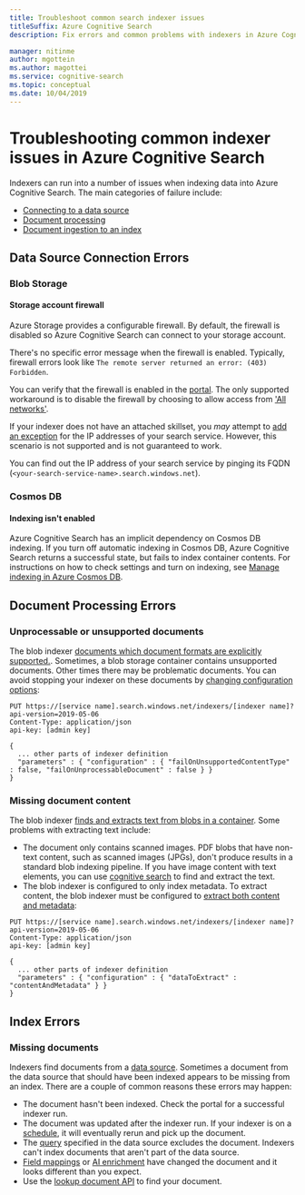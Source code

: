 ```yaml
---
title: Troubleshoot common search indexer issues
titleSuffix: Azure Cognitive Search
description: Fix errors and common problems with indexers in Azure Cognitive Search, including data source connection, firewall, and missing documents.

manager: nitinme
author: mgottein
ms.author: magottei
ms.service: cognitive-search
ms.topic: conceptual
ms.date: 10/04/2019
---
```


# Troubleshooting common indexer issues in Azure Cognitive Search

Indexers can run into a number of issues when indexing data into Azure Cognitive Search. The main categories of failure include:

* [Connecting to a data source](#data-source-connection-errors)
* [Document processing](#document-processing-errors)
* [Document ingestion to an index](#index-errors)

## Data Source Connection Errors

### Blob Storage

#### Storage account firewall

Azure Storage provides a configurable firewall. By default, the firewall is disabled so Azure Cognitive Search can connect to your storage account.

There's no specific error message when the firewall is enabled. Typically, firewall errors look like `The remote server returned an error: (403) Forbidden`.

You can verify that the firewall is enabled in the [portal](https://docs.microsoft.com/azure/storage/common/storage-network-security#azure-portal). The only supported workaround is to disable the firewall by choosing to allow access from ['All networks'](https://docs.microsoft.com/azure/storage/common/storage-network-security#azure-portal).

If your indexer does not have an attached skillset, you _may_ attempt to [add an exception](https://docs.microsoft.com/azure/storage/common/storage-network-security#managing-ip-network-rules) for the IP addresses of your search service. However, this scenario is not supported and is not guaranteed to work.

You can find out the IP address of your search service by pinging its FQDN (`<your-search-service-name>.search.windows.net`).

### Cosmos DB

#### Indexing isn't enabled

Azure Cognitive Search has an implicit dependency on Cosmos DB indexing. If you turn off automatic indexing in Cosmos DB, Azure Cognitive Search returns a successful state, but fails to index container contents. For instructions on how to check settings and turn on indexing, see [Manage indexing in Azure Cosmos DB](https://docs.microsoft.com/azure/cosmos-db/how-to-manage-indexing-policy#use-the-azure-portal).

## Document Processing Errors

### Unprocessable or unsupported documents

The blob indexer [documents which document formats are explicitly supported.](search-howto-indexing-azure-blob-storage.md#SupportedFormats). Sometimes, a blob storage container contains unsupported documents. Other times there may be problematic documents. You can avoid stopping your indexer on these documents by [changing configuration options](search-howto-indexing-azure-blob-storage.md#DealingWithErrors):

```
PUT https://[service name].search.windows.net/indexers/[indexer name]?api-version=2019-05-06
Content-Type: application/json
api-key: [admin key]

{
  ... other parts of indexer definition
  "parameters" : { "configuration" : { "failOnUnsupportedContentType" : false, "failOnUnprocessableDocument" : false } }
}
```

### Missing document content

The blob indexer [finds and extracts text from blobs in a container](search-howto-indexing-azure-blob-storage.md#how-azure-search-indexes-blobs). Some problems with extracting text include:

* The document only contains scanned images. PDF blobs that have non-text content, such as scanned images (JPGs), don't produce results in a standard blob indexing pipeline. If you have image content with text elements, you can use [cognitive search](cognitive-search-concept-image-scenarios.md) to find and extract the text.
* The blob indexer is configured to only index metadata. To extract content, the blob indexer must be configured to [extract both content and metadata](search-howto-indexing-azure-blob-storage.md#controlling-which-parts-of-the-blob-are-indexed):

```
PUT https://[service name].search.windows.net/indexers/[indexer name]?api-version=2019-05-06
Content-Type: application/json
api-key: [admin key]

{
  ... other parts of indexer definition
  "parameters" : { "configuration" : { "dataToExtract" : "contentAndMetadata" } }
}
```

## Index Errors

### Missing documents

Indexers find documents from a [data source](https://docs.microsoft.com/rest/api/searchservice/create-data-source). Sometimes a document from the data source that should have been indexed appears to be missing from an index. There are a couple of common reasons these errors may happen:

* The document hasn't been indexed. Check the portal for a successful indexer run.
* The document was updated after the indexer run. If your indexer is on a [schedule](https://docs.microsoft.com/rest/api/searchservice/create-indexer#indexer-schedule), it will eventually rerun and pick up the document.
* The [query](https://docs.microsoft.com/rest/api/searchservice/create-data-source#request-body-syntax) specified in the data source excludes the document. Indexers can't index documents that aren't part of the data source.
* [Field mappings](https://docs.microsoft.com/rest/api/searchservice/create-indexer#fieldmappings) or [AI enrichment](https://docs.microsoft.com/azure/search/cognitive-search-concept-intro) have changed the document and it looks different than you expect.
* Use the [lookup document API](https://docs.microsoft.com/rest/api/searchservice/lookup-document) to find your document.
